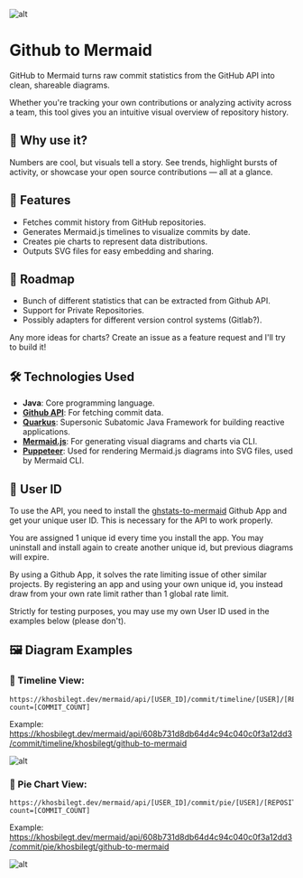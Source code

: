 ![alt](https://raw.githubusercontent.com/khosbilegt/github-to-mermaid/refs/heads/main/opentopr.svg)
# Github to Mermaid
GitHub to Mermaid turns raw commit statistics from the GitHub API into clean, shareable diagrams.

Whether you're tracking your own contributions or analyzing activity across a team, this tool gives you an intuitive visual overview of repository history.

## 🚀 Why use it?
Numbers are cool, but visuals tell a story. See trends, highlight bursts of activity, or showcase your open source contributions — all at a glance.

## 🔧 Features
- Fetches commit history from GitHub repositories.
- Generates Mermaid.js timelines to visualize commits by date.
- Creates pie charts to represent data distributions.
- Outputs SVG files for easy embedding and sharing.

## 🎯 Roadmap
- Bunch of different statistics that can be extracted from Github API.
- Support for Private Repositories.
- Possibly adapters for different version control systems (Gitlab?).

Any more ideas for charts? Create an issue as a feature request and I'll try to build it!

## 🛠️ Technologies Used
- **Java**: Core programming language.
- **[Github API](https://docs.github.com/en/rest)**: For fetching commit data.
- **[Quarkus](https://quarkus.io/)**: Supersonic Subatomic Java Framework for building reactive applications.
- **[Mermaid.js](https://mermaid.js.org/)**: For generating visual diagrams and charts via CLI.
- **[Puppeteer](https://pptr.dev/)**: Used for rendering Mermaid.js diagrams into SVG files, used by Mermaid CLI.

## 🧔 User ID
To use the API, you need to install the [ghstats-to-mermaid](https://github.com/apps/ghstats-to-mermaid) Github App and get your unique user ID. 
This is necessary for the API to work properly. 

You are assigned 1 unique id every time you install the app. You may uninstall and install again to create another unique id, but previous diagrams will expire.

By using a Github App, it solves the rate limiting issue of other similar projects. By registering an app and using your own unique id, you instead draw from your own rate limit rather than 1 global rate limit.

Strictly for testing purposes, you may use my own User ID used in the examples below (please don't).

## 🖼️ Diagram Examples
### 📆 Timeline View:
```
https://khosbilegt.dev/mermaid/api/[USER_ID]/commit/timeline/[USER]/[REPOSITORY]?count=[COMMIT_COUNT]
```
Example: https://khosbilegt.dev/mermaid/api/608b731d8db64d4c94c040c0f3a12dd3/commit/timeline/khosbilegt/github-to-mermaid

![alt](https://khosbilegt.dev/mermaid/api/608b731d8db64d4c94c040c0f3a12dd3/commit/timeline/khosbilegt/github-to-mermaid)
### 🥧 Pie Chart View:
```
https://khosbilegt.dev/mermaid/api/[USER_ID]/commit/pie/[USER]/[REPOSITORY]?count=[COMMIT_COUNT]
```
Example: https://khosbilegt.dev/mermaid/api/608b731d8db64d4c94c040c0f3a12dd3/commit/pie/khosbilegt/github-to-mermaid

![alt](https://khosbilegt.dev/mermaid/api/608b731d8db64d4c94c040c0f3a12dd3/commit/pie/khosbilegt/github-to-mermaid)

